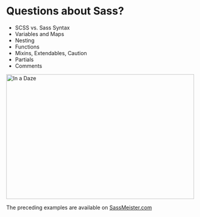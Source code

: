 # Questions about Sass?

<div class="mid-columns">
  <div>
    <ul>
      <li>SCSS vs. Sass Syntax</li>
      <li>Variables and Maps</li>
      <li>Nesting</li>
      <li>Functions</li>
      <li>Mixins, Extendables, Caution</li>
      <li>Partials</li>
      <li>Comments</li>
    </ul>
  </div>
  <div>
    <img src="img/dalmations-daze.gif" alt="In a Daze" width="500" height="333" />
  </div>
</div>

<p class="small">The preceding examples are available on <a target="_blank" href="http://sassmeister.com/gist/4be62c93bca8925d2275">SassMeister.com</a></p>
